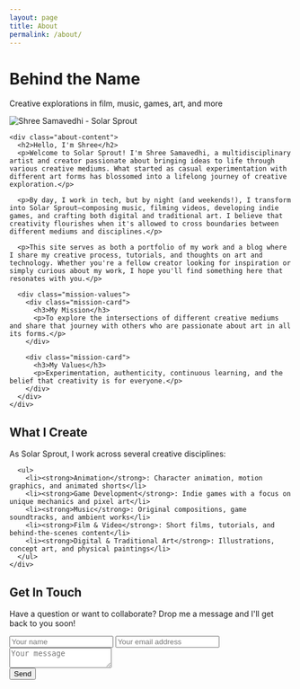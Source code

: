 ```yaml
---
layout: page
title: About
permalink: /about/
---
```


<div class="about-page">
  <div class="about-header">
    <h1>Behind the Name</h1>
    <p class="subtitle">Creative explorations in film, music, games, art, and more</p>
  </div>
  
  <div class="about-section">
    <div class="about-image-container">
      <img src="/assets/images/about.png" alt="Shree Samavedhi - Solar Sprout" loading="lazy">
    </div>
    
    <div class="about-content">
      <h2>Hello, I'm Shree</h2>
      <p>Welcome to Solar Sprout! I'm Shree Samavedhi, a multidisciplinary artist and creator passionate about bringing ideas to life through various creative mediums. What started as casual experimentation with different art forms has blossomed into a lifelong journey of creative exploration.</p>
      
      <p>By day, I work in tech, but by night (and weekends!), I transform into Solar Sprout—composing music, filming videos, developing indie games, and crafting both digital and traditional art. I believe that creativity flourishes when it's allowed to cross boundaries between different mediums and disciplines.</p>
      
      <p>This site serves as both a portfolio of my work and a blog where I share my creative process, tutorials, and thoughts on art and technology. Whether you're a fellow creator looking for inspiration or simply curious about my work, I hope you'll find something here that resonates with you.</p>
      
      <div class="mission-values">
        <div class="mission-card">
          <h3>My Mission</h3>
          <p>To explore the intersections of different creative mediums and share that journey with others who are passionate about art in all its forms.</p>
        </div>
        
        <div class="mission-card">
          <h3>My Values</h3>
          <p>Experimentation, authenticity, continuous learning, and the belief that creativity is for everyone.</p>
        </div>
      </div>
    </div>
  </div>
  
  <div class="about-section">
    <div class="about-content">
      <h2>What I Create</h2>
      <p>As Solar Sprout, I work across several creative disciplines:</p>
      
      <ul>
        <li><strong>Animation</strong>: Character animation, motion graphics, and animated shorts</li>
        <li><strong>Game Development</strong>: Indie games with a focus on unique mechanics and pixel art</li>
        <li><strong>Music</strong>: Original compositions, game soundtracks, and ambient works</li>
        <li><strong>Film & Video</strong>: Short films, tutorials, and behind-the-scenes content</li>
        <li><strong>Digital & Traditional Art</strong>: Illustrations, concept art, and physical paintings</li>
      </ul>
    </div>
  </div>
  
  <div id="contact" class="about-section newsletter get-in-touch">
    <div class="newsletter-container">
      <h2>Get In Touch</h2>
      <p>Have a question or want to collaborate? Drop me a message and I'll get back to you soon!</p>
      <form class="newsletter-form contact-form" action="https://formspree.io/f/xnndplpj" method="POST">
        <div class="form-fields">
          <input type="text" name="name" placeholder="Your name" required>
          <input type="email" name="email" placeholder="Your email address" required>
          <textarea name="message" placeholder="Your message" required></textarea>
        </div>
        <button type="submit">Send</button>
      </form>
    </div>
  </div>
</div>
